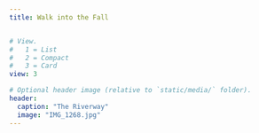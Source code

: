```yaml
---
title: Walk into the Fall


# View.
#   1 = List
#   2 = Compact
#   3 = Card
view: 3

# Optional header image (relative to `static/media/` folder).
header:
  caption: "The Riverway"
  image: "IMG_1268.jpg"
---
```



